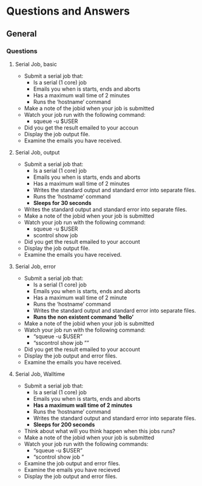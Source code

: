 # Questions and Answers

## General

### Questions

1. Serial Job, basic
   - Submit a serial job that:
     * Is a serial (1 core) job 
     * Emails you when is starts, ends and aborts
     * Has a maximum wall time of 2 minutes
     * Runs the ‘hostname’ command
   - Make a note of the jobid when your job is submitted
   - Watch your job run with the following command:
     * squeue -u $USER
   - Did you get the result emailed to your accoun
   - Display the job output file.
   - Examine the emails you have received.  
     
       
1. Serial Job, output
   - Submit a serial job that: 
     * Is a serial (1 core) job 
     * Emails you when is starts, ends and aborts
     * Has a maximum wall time of 2 minutes
     * Writes the standard output and standard error into separate files.
     * Runs the ‘hostname’ command
     * **Sleeps for 30 seconds**
   - Writes the standard output and standard error into separate files.
   - Make a note of the jobid when your job is submitted
   - Watch your job run with the following command:
     * squeue -u $USER
     * scontrol show job <jobid>
   - Did you get the result emailed to your account
   - Display the job output file.
   - Examine the emails you have received.


1. Serial Job, error
   - Submit a serial job that:
     * Is a serial (1 core) job 
     * Emails you when is starts, ends and aborts
     * Has a maximum wall time of 2 minute
     * Runs the ‘hostname’ command
     * Writes the standard output and standard error into separate files.
     * **Runs the non existent command ‘hello’**
   - Make a note of the jobid when your job is submitted
   - Watch your job run with the following command: 
     * “squeue -u $USER”
     * “sscontrol show job <jobid>””
   - Did you get the result emailed to your account
   - Display the job output and error files. 
   - Examine the emails you have received.
 
1. Serial Job, Walltime
    - Submit a serial job that:
      * Is a serial (1 core) job 
      * Emails you when is starts, ends and aborts
      * **Has a maximum wall time of 2 minutes**
      * Runs the ‘hostname’ command
      * Writes the standard output and standard error into separate files.
      * **Sleeps for 200 seconds**
   - Think about what will you think happen when this jobs runs?
   - Make a note of the jobid when your job is submitted 
   - Watch your job run with the following commands:
      * “squeue -u $USER”
      * “scontrol show job <jobid>”
   - Examine the job output and error files.
   - Examine the emails you have recieved
   - Display the job output and error files. 
